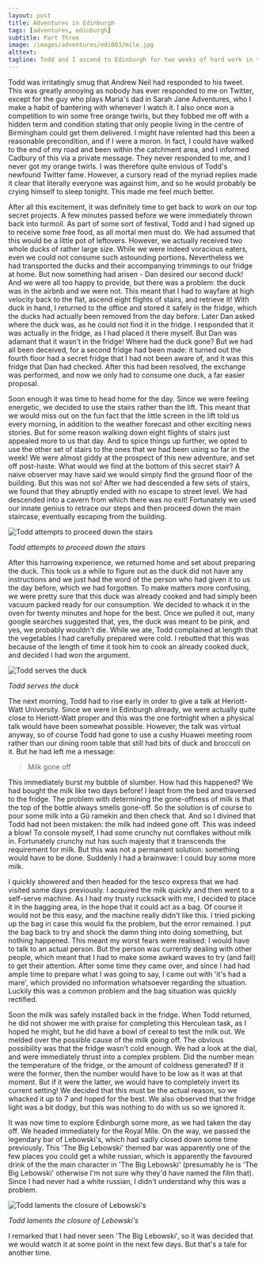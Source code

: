 ```yaml
---
layout: post
title: Adventures in Edinburgh
tags: [adventures, edinburgh]
subtitle: Part Three
image: /images/adventures/edi003/mile.jpg
alttext: 
tagline: Todd and I ascend to Edinburgh for two weeks of hard work in the office. This time, we eat a duck and buy some milk.
---
```


Todd was irritatingly smug that Andrew Neil had responded to his tweet.
This was greatly annoying as nobody has ever responded to me on Twitter, except for the guy who plays Maria's dad in Sarah Jane Adventures, who I make a habit of bantering with whenever I watch it.
I also once won a competition to win some free orange twirls, but they fobbed me off with a hidden term and condition stating that only people living in the centre of Birmingham could get them delivered.
I might have relented had this been a reasonable precondition, and if I were a moron.
In fact, I could have walked to the end of my road and been within the catchment area, and I informed Cadbury of this via a private message.
They never responded to me, and I never got my orange twirls.
I was therefore quite envious of Todd's newfound Twitter fame.
However, a cursory read of the myriad replies made it clear that literally everyone was against him, and so he would probably be crying himself to sleep tonight.
This made me feel much better.

After all this excitement, it was definitely time to get back to work on our top secret projects.
A few minutes passed before we were immediately thrown back into turmoil.
As part of some sort of festival, Todd and I had signed up to receive some free food, as all mortal men must do.
We had assumed that this would be a little pot of leftovers.
However, we actually received two whole ducks of rather large size.
While we were indeed voracious eaters, even we could not consume such astounding portions.
Nevertheless we had transported the ducks and their accompanying trimmings to our fridge at home.
But now something had arisen - Dan desired our second duck!
And we were all too happy to provide, but there was a problem: the duck was in the airbnb and we were not.
This meant that I had to wayfare at high velocity back to the flat, ascend eight flights of stairs, and retrieve it!
With duck in hand, I returned to the office and stored it safely in the fridge, which the ducks had actually been removed from the day before.
Later Dan asked where the duck was, as he could not find it in the fridge.
I responded that it was actually in the fridge, as I had placed it there myself.
But Dan was adamant that it wasn't in the fridge!
Where had the duck gone?
But we had all been deceived, for a second fridge had been made: it turned out the fourth floor had a secret fridge that I had not been aware of, and it was this fridge that Dan had checked.
After this had been resolved, the exchange was performed, and now we only had to consume one duck, a far easier proposal.

Soon enough it was time to head home for the day.
Since we were feeling energetic, we decided to use the stairs rather than the lift.
This meant that we would miss out on the fun fact that the little screen in the lift told us every morning, in addition to the weather forecast and other exciting news stories.
But for some reason walking down eight flights of stairs just appealed more to us that day.
And to spice things up further, we opted to use the other set of stairs to the ones that we had been using so far in the week!
We were almost giddy at the prospect of this new adventure, and set off post-haste.
What would we find at the bottom of this secret stair?
A naive observer may have said we would simply find the ground floor of the building.
But this was not so!
After we had descended a few sets of stairs, we found that they abruptly ended with no escape to street level.
We had descended into a cavern from which there was no exit!
Fortunately we used our innate genius to retrace our steps and then proceed down the main staircase, eventually escaping from the building.

![Todd attempts to proceed down the stairs](/images/adventures/edi003/stairs.jpg)

*Todd attempts to proceed down the stairs*

After this harrowing experience, we returned home and set about preparing the duck.
This took us a while to figure out as the duck did not have any instructions and we just had the word of the person who had given it to us the day before, which we had forgotten.
To make matters more confusing, we were pretty sure that this duck was already cooked and had simply been vacuum packed ready for our consumption.
We decided to whack it in the oven for twenty minutes and hope for the best.
Once we pulled it out, many google searches suggested that, yes, the duck was meant to be pink, and yes, we probably wouldn't die.
While we ate, Todd complained at length that the vegetables I had carefully prepared were cold.
I rebutted that this was because of the length of time it took him to cook an already cooked duck, and decided I had won the argument.

![Todd serves the duck](/images/adventures/edi003/duck.jpg)

*Todd serves the duck*

The next morning, Todd had to rise early in order to give a talk at Heriott-Watt University.
Since we were in Edinburgh already, we were actually quite close to Heriott-Watt proper and this was the one fortnight when a physical talk would have been somewhat possible.
However, the talk was virtual anyway, so of course Todd had gone to use a cushy Huawei meeting room rather than our dining room table that still had bits of duck and broccoli on it.
But he had left me a message:

> Milk gone off

This immediately burst my bubble of slumber.
How had this happened?
We had bought the milk like two days before!
I leapt from the bed and traversed to the fridge.
The problem with determining the gone-offness of milk is that the top of the bottle always smells gone-off.
So the solution is of course to pour some milk into a Gü ramekin and then check that.
And so I divined that Todd had not been mistaken: the milk had indeed gone off.
This was indeed a blow!
To console myself, I had some crunchy nut cornflakes without milk in.
Fortunately crunchy nut has such majesty that it transcends the requirement for milk.
But this was not a permanent solution: something would have to be done.
Suddenly I had a brainwave: I could buy some more milk.

I quickly showered and then headed for the tesco express that we had visited some days previously.
I acquired the milk quickly and then went to a self-serve machine.
As I had my trusty rucksack with me, I decided to place it in the bagging area, in the hope that it could act as a bag.
Of course it would not be this easy, and the machine really didn't like this.
I tried picking up the bag in case this would fix the problem, but the error remained.
I put the bag back to try and shock the damn thing into doing something, but nothing happened.
This meant my worst fears were realised: I would have to talk to an actual person.
But the person was currently dealing with other people, which meant that I had to make some awkard waves to try (and fail) to get their attention.
After some time they came over, and since I had had ample time to prepare what I was going to say, I came out with 'it's had a mare', which provided no information whatsoever regarding the situation.
Luckily this was a common problem and the bag situation was quickly rectified.

Soon the milk was safely installed back in the fridge.
When Todd returned, he did not shower me with praise for completing this Herculean task, as I hoped he might, but he did have a bowl of cereal to test the milk out.
We melded over the possible cause of the milk going off.
The obvious possibility was that the fridge wasn't cold enough.
We had a look at the dial, and were immediately thrust into a complex problem.
Did the number mean the temperature of the fridge, or the amount of coldness generated?
If it were the former, then the number would have to be low as it was at that moment.
But if it were the latter, we would have to completely invert its current setting!
We decided that this must be the actual reason, so we whacked it up to 7 and hoped for the best.
We also observed that the fridge light was a bit dodgy, but this was nothing to do with us so we ignored it.

It was now time to explore Edinburgh some more, as we had taken the day off.
We headed immediately for the Royal Mile.
On the way, we passed the legendary bar of Lebowski's, which had sadly closed down some time previously.
This 'The Big Lebowski' themed bar was apparently one of the few places you could get a white russian, which is apparently the favoured drink of the the main character in 'The Big Lebowski' (presumably he is 'The Big Lebowski' otherwise I'm not sure why they'd have named the film that).
Since I had never had a white russian, I didn't understand why this was a problem.

![Todd laments the closure of Lebowski's](/images/adventures/edi003/lebowskis.jpg)

*Todd laments the closure of Lebowski's*

I remarked that I had never seen 'The Big Lebowski', so it was decided that we would watch it at some point in the next few days.
But that's a tale for another time.
